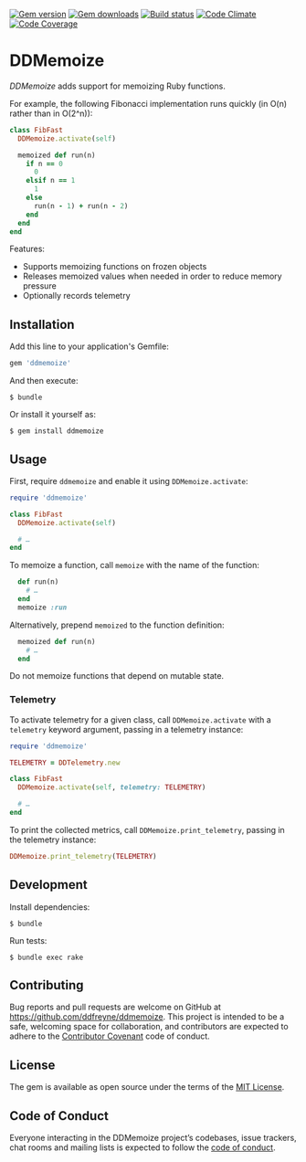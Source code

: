 [![Gem version](https://img.shields.io/gem/v/ddmemoize.svg)](http://rubygems.org/gems/ddmemoize)
[![Gem downloads](https://img.shields.io/gem/dt/ddmemoize.svg)](http://rubygems.org/gems/ddmemoize)
[![Build status](https://img.shields.io/travis/ddfreyne/ddmemoize.svg)](https://travis-ci.org/ddfreyne/ddmemoize)
[![Code Climate](https://img.shields.io/codeclimate/github/ddfreyne/ddmemoize.svg)](https://codeclimate.com/github/ddfreyne/ddmemoize)
[![Code Coverage](https://img.shields.io/codecov/c/github/ddfreyne/ddmemoize.svg)](https://codecov.io/gh/ddfreyne/ddmemoize)

# DDMemoize

_DDMemoize_ adds support for memoizing Ruby functions.

For example, the following Fibonacci implementation runs quickly (in O(n) rather than in O(2^n)):

```ruby
class FibFast
  DDMemoize.activate(self)

  memoized def run(n)
    if n == 0
      0
    elsif n == 1
      1
    else
      run(n - 1) + run(n - 2)
    end
  end
end
```

Features:

* Supports memoizing functions on frozen objects
* Releases memoized values when needed in order to reduce memory pressure
* Optionally records telemetry

## Installation

Add this line to your application's Gemfile:

```ruby
gem 'ddmemoize'
```

And then execute:

    $ bundle

Or install it yourself as:

    $ gem install ddmemoize

## Usage

First, require `ddmemoize` and enable it using `DDMemoize.activate`:

```ruby
require 'ddmemoize'

class FibFast
  DDMemoize.activate(self)

  # …
end
```

To memoize a function, call `memoize` with the name of the function:

```ruby
  def run(n)
    # …
  end
  memoize :run
```

Alternatively, prepend `memoized` to the function definition:

```ruby
  memoized def run(n)
    # …
  end
```

Do not memoize functions that depend on mutable state.

### Telemetry

To activate telemetry for a given class, call `DDMemoize.activate` with a `telemetry` keyword argument, passing in a telemetry instance:

```ruby
require 'ddmemoize'

TELEMETRY = DDTelemetry.new

class FibFast
  DDMemoize.activate(self, telemetry: TELEMETRY)

  # …
end
```

To print the collected metrics, call `DDMemoize.print_telemetry`, passing in the telemetry instance:

```ruby
DDMemoize.print_telemetry(TELEMETRY)
```

## Development

Install dependencies:

    $ bundle

Run tests:

    $ bundle exec rake

## Contributing

Bug reports and pull requests are welcome on GitHub at https://github.com/ddfreyne/ddmemoize. This project is intended to be a safe, welcoming space for collaboration, and contributors are expected to adhere to the [Contributor Covenant](http://contributor-covenant.org) code of conduct.

## License

The gem is available as open source under the terms of the [MIT License](http://opensource.org/licenses/MIT).

## Code of Conduct

Everyone interacting in the DDMemoize project’s codebases, issue trackers, chat rooms and mailing lists is expected to follow the [code of conduct](https://github.com/ddfreyne/ddmemoize/blob/master/CODE_OF_CONDUCT.md).
